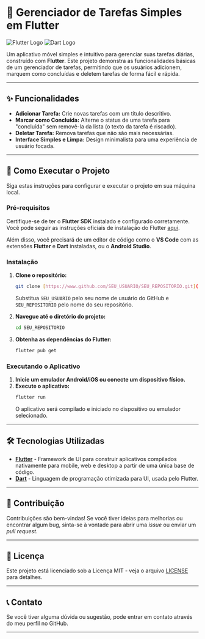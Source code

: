 # 📝 Gerenciador de Tarefas Simples em Flutter
 
![Flutter Logo](https://img.shields.io/badge/Flutter-02569B?style=for-the-badge&logo=flutter&logoColor=white)
![Dart Logo](https://img.shields.io/badge/Dart-0175C2?style=for-the-badge&logo=dart&logoColor=white)

Um aplicativo móvel simples e intuitivo para gerenciar suas tarefas diárias, construído com **Flutter**. Este projeto demonstra as funcionalidades básicas de um gerenciador de tarefas, permitindo que os usuários adicionem, marquem como concluídas e deletem tarefas de forma fácil e rápida.

---

## ✨ Funcionalidades

* **Adicionar Tarefa:** Crie novas tarefas com um título descritivo.
* **Marcar como Concluída:** Alterne o status de uma tarefa para "concluída" sem removê-la da lista (o texto da tarefa é riscado).
* **Deletar Tarefa:** Remova tarefas que não são mais necessárias.
* **Interface Simples e Limpa:** Design minimalista para uma experiência de usuário focada.

---

## 🚀 Como Executar o Projeto

Siga estas instruções para configurar e executar o projeto em sua máquina local.

### Pré-requisitos

Certifique-se de ter o **Flutter SDK** instalado e configurado corretamente. Você pode seguir as instruções oficiais de instalação do Flutter [aqui](https://flutter.dev/docs/get-started/install).

Além disso, você precisará de um editor de código como o **VS Code** com as extensões **Flutter** e **Dart** instaladas, ou o **Android Studio**.

### Instalação

1.  **Clone o repositório:**
    ```bash
    git clone [https://www.github.com/SEU_USUARIO/SEU_REPOSITORIO.git](https://www.github.com/SEU_USUARIO/SEU_REPOSITORIO.git)
    ```
    Substitua `SEU_USUARIO` pelo seu nome de usuário do GitHub e `SEU_REPOSITORIO` pelo nome do seu repositório.

2.  **Navegue até o diretório do projeto:**
    ```bash
    cd SEU_REPOSITORIO
    ```

3.  **Obtenha as dependências do Flutter:**
    ```bash
    flutter pub get
    ```

### Executando o Aplicativo

1.  **Inicie um emulador Android/iOS ou conecte um dispositivo físico.**
2.  **Execute o aplicativo:**
    ```bash
    flutter run
    ```
    O aplicativo será compilado e iniciado no dispositivo ou emulador selecionado.

---

## 🛠️ Tecnologias Utilizadas

* **[Flutter](https://flutter.dev/)** - Framework de UI para construir aplicativos compilados nativamente para mobile, web e desktop a partir de uma única base de código.
* **[Dart](https://dart.dev/)** - Linguagem de programação otimizada para UI, usada pelo Flutter.

---

## 🤝 Contribuição

Contribuições são bem-vindas! Se você tiver ideias para melhorias ou encontrar algum bug, sinta-se à vontade para abrir uma *issue* ou enviar um *pull request*.

---

## 📜 Licença

Este projeto está licenciado sob a Licença MIT - veja o arquivo [LICENSE](LICENSE) para detalhes.

---

## 📞 Contato

Se você tiver alguma dúvida ou sugestão, pode entrar em contato através do meu perfil no GitHub.

---
